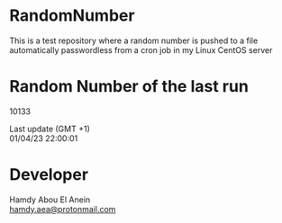 # RandomNumber    
This is a test repository where a random number is pushed to a file automatically passwordless from a cron job in my Linux CentOS server    
# Random Number of the last run   
10133
      
Last update (GMT +1)    
01/04/23 22:00:01
# Developer    
Hamdy Abou El Anein   
hamdy.aea@protonmail.com
